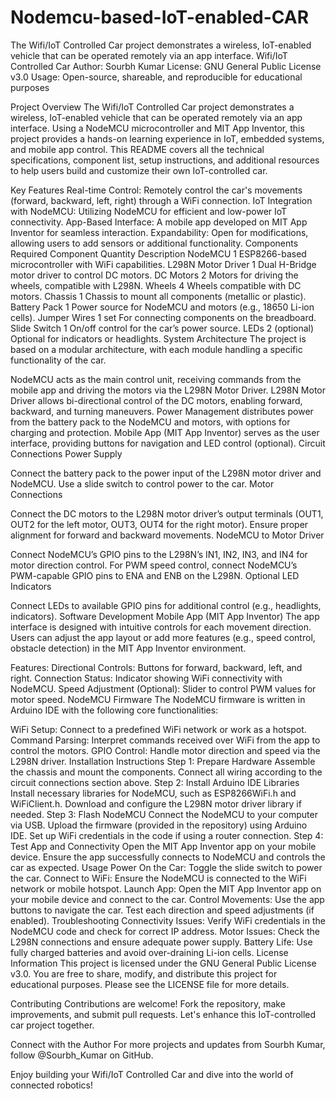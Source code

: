 # Nodemcu-based-IoT-enabled-CAR
The Wifi/IoT Controlled Car project demonstrates a wireless, IoT-enabled vehicle that can be operated remotely via an app interface. 
Wifi/IoT Controlled Car
Author: Sourbh Kumar
License: GNU General Public License v3.0
Usage: Open-source, shareable, and reproducible for educational purposes

Project Overview
The Wifi/IoT Controlled Car project demonstrates a wireless, IoT-enabled vehicle that can be operated remotely via an app interface. Using a NodeMCU microcontroller and MIT App Inventor, this project provides a hands-on learning experience in IoT, embedded systems, and mobile app control. This README covers all the technical specifications, component list, setup instructions, and additional resources to help users build and customize their own IoT-controlled car.

Key Features
Real-time Control: Remotely control the car's movements (forward, backward, left, right) through a WiFi connection.
IoT Integration with NodeMCU: Utilizing NodeMCU for efficient and low-power IoT connectivity.
App-Based Interface: A mobile app developed on MIT App Inventor for seamless interaction.
Expandability: Open for modifications, allowing users to add sensors or additional functionality.
Components Required
Component	Quantity	Description
NodeMCU	1	ESP8266-based microcontroller with WiFi capabilities.
L298N Motor Driver	1	Dual H-Bridge motor driver to control DC motors.
DC Motors	2	Motors for driving the wheels, compatible with L298N.
Wheels	4	Wheels compatible with DC motors.
Chassis	1	Chassis to mount all components (metallic or plastic).
Battery Pack	1	Power source for NodeMCU and motors (e.g., 18650 Li-ion cells).
Jumper Wires	1 set	For connecting components on the breadboard.
Slide Switch	1	On/off control for the car’s power source.
LEDs	2 (optional)	Optional for indicators or headlights.
System Architecture
The project is based on a modular architecture, with each module handling a specific functionality of the car.

NodeMCU acts as the main control unit, receiving commands from the mobile app and driving the motors via the L298N Motor Driver.
L298N Motor Driver allows bi-directional control of the DC motors, enabling forward, backward, and turning maneuvers.
Power Management distributes power from the battery pack to the NodeMCU and motors, with options for charging and protection.
Mobile App (MIT App Inventor) serves as the user interface, providing buttons for navigation and LED control (optional).
Circuit Connections
Power Supply

Connect the battery pack to the power input of the L298N motor driver and NodeMCU.
Use a slide switch to control power to the car.
Motor Connections

Connect the DC motors to the L298N motor driver’s output terminals (OUT1, OUT2 for the left motor, OUT3, OUT4 for the right motor).
Ensure proper alignment for forward and backward movements.
NodeMCU to Motor Driver

Connect NodeMCU’s GPIO pins to the L298N’s IN1, IN2, IN3, and IN4 for motor direction control.
For PWM speed control, connect NodeMCU’s PWM-capable GPIO pins to ENA and ENB on the L298N.
Optional LED Indicators

Connect LEDs to available GPIO pins for additional control (e.g., headlights, indicators).
Software Development
Mobile App (MIT App Inventor)
The app interface is designed with intuitive controls for each movement direction. Users can adjust the app layout or add more features (e.g., speed control, obstacle detection) in the MIT App Inventor environment.

Features:
Directional Controls: Buttons for forward, backward, left, and right.
Connection Status: Indicator showing WiFi connectivity with NodeMCU.
Speed Adjustment (Optional): Slider to control PWM values for motor speed.
NodeMCU Firmware
The NodeMCU firmware is written in Arduino IDE with the following core functionalities:

WiFi Setup: Connect to a predefined WiFi network or work as a hotspot.
Command Parsing: Interpret commands received over WiFi from the app to control the motors.
GPIO Control: Handle motor direction and speed via the L298N driver.
Installation Instructions
Step 1: Prepare Hardware
Assemble the chassis and mount the components.
Connect all wiring according to the circuit connections section above.
Step 2: Install Arduino IDE Libraries
Install necessary libraries for NodeMCU, such as ESP8266WiFi.h and WiFiClient.h.
Download and configure the L298N motor driver library if needed.
Step 3: Flash NodeMCU
Connect the NodeMCU to your computer via USB.
Upload the firmware (provided in the repository) using Arduino IDE.
Set up WiFi credentials in the code if using a router connection.
Step 4: Test App and Connectivity
Open the MIT App Inventor app on your mobile device.
Ensure the app successfully connects to NodeMCU and controls the car as expected.
Usage
Power On the Car: Toggle the slide switch to power the car.
Connect to WiFi: Ensure the NodeMCU is connected to the WiFi network or mobile hotspot.
Launch App: Open the MIT App Inventor app on your mobile device and connect to the car.
Control Movements: Use the app buttons to navigate the car. Test each direction and speed adjustments (if enabled).
Troubleshooting
Connectivity Issues: Verify WiFi credentials in the NodeMCU code and check for correct IP address.
Motor Issues: Check the L298N connections and ensure adequate power supply.
Battery Life: Use fully charged batteries and avoid over-draining Li-ion cells.
License Information
This project is licensed under the GNU General Public License v3.0. You are free to share, modify, and distribute this project for educational purposes. Please see the LICENSE file for more details.

Contributing
Contributions are welcome! Fork the repository, make improvements, and submit pull requests. Let's enhance this IoT-controlled car project together.

Connect with the Author
For more projects and updates from Sourbh Kumar, follow @Sourbh_Kumar on GitHub.

Enjoy building your Wifi/IoT Controlled Car and dive into the world of connected robotics!
